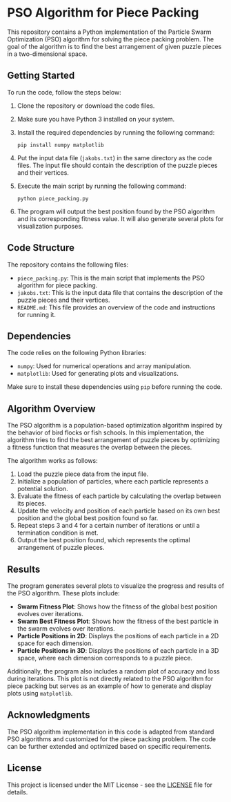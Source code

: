 # PSO Algorithm for Piece Packing

This repository contains a Python implementation of the Particle Swarm Optimization (PSO) algorithm for solving the piece packing problem. The goal of the algorithm is to find the best arrangement of given puzzle pieces in a two-dimensional space.

## Getting Started

To run the code, follow the steps below:

1. Clone the repository or download the code files.
2. Make sure you have Python 3 installed on your system.
3. Install the required dependencies by running the following command:

   ```
   pip install numpy matplotlib
   ```

4. Put the input data file (`jakobs.txt`) in the same directory as the code files. The input file should contain the description of the puzzle pieces and their vertices.

5. Execute the main script by running the following command:

   ```
   python piece_packing.py
   ```

6. The program will output the best position found by the PSO algorithm and its corresponding fitness value. It will also generate several plots for visualization purposes.

## Code Structure

The repository contains the following files:

- `piece_packing.py`: This is the main script that implements the PSO algorithm for piece packing.
- `jakobs.txt`: This is the input data file that contains the description of the puzzle pieces and their vertices.
- `README.md`: This file provides an overview of the code and instructions for running it.

## Dependencies

The code relies on the following Python libraries:

- `numpy`: Used for numerical operations and array manipulation.
- `matplotlib`: Used for generating plots and visualizations.

Make sure to install these dependencies using `pip` before running the code.

## Algorithm Overview

The PSO algorithm is a population-based optimization algorithm inspired by the behavior of bird flocks or fish schools. In this implementation, the algorithm tries to find the best arrangement of puzzle pieces by optimizing a fitness function that measures the overlap between the pieces.

The algorithm works as follows:

1. Load the puzzle piece data from the input file.
2. Initialize a population of particles, where each particle represents a potential solution.
3. Evaluate the fitness of each particle by calculating the overlap between its pieces.
4. Update the velocity and position of each particle based on its own best position and the global best position found so far.
5. Repeat steps 3 and 4 for a certain number of iterations or until a termination condition is met.
6. Output the best position found, which represents the optimal arrangement of puzzle pieces.

## Results

The program generates several plots to visualize the progress and results of the PSO algorithm. These plots include:

- **Swarm Fitness Plot**: Shows how the fitness of the global best position evolves over iterations.
- **Swarm Best Fitness Plot**: Shows how the fitness of the best particle in the swarm evolves over iterations.
- **Particle Positions in 2D**: Displays the positions of each particle in a 2D space for each dimension.
- **Particle Positions in 3D**: Displays the positions of each particle in a 3D space, where each dimension corresponds to a puzzle piece.

Additionally, the program also includes a random plot of accuracy and loss during iterations. This plot is not directly related to the PSO algorithm for piece packing but serves as an example of how to generate and display plots using `matplotlib`.

## Acknowledgments

The PSO algorithm implementation in this code is adapted from standard PSO algorithms and customized for the piece packing problem. The code can be further extended and optimized based on specific requirements.

## License

This project is licensed under the MIT License - see the [LICENSE](LICENSE) file for details.
